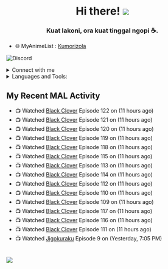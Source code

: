 <h1 align="center">Hi there! <img src="https://media.giphy.com/media/hvRJCLFzcasrR4ia7z/giphy.gif" width="25px"> </h1>
<h3 align="center">Kuat lakoni, ora kuat tinggal ngopi ☕.</h3>

- 🌐 MyAnimeList : [Kumorizola](https://myanimelist.net/animelist/Kumorizola)

![Discord](https://discord.c99.nl/widget/theme-3/761213268009943051.png)
<details>
      <summary>Connect with me</summary>
    <p align="left">
        <a href="https://www.facebook.com/kumori.hartley.1" target="blank"><img align="center"
                src="https://raw.githubusercontent.com/rahuldkjain/github-profile-readme-generator/master/src/images/icons/Social/facebook.svg"
                alt="kumori hartley" height="30" width="40" /></a>
        <a href="https://www.instagram.com/kumorizola/" target="blank"><img align="center"
                src="https://raw.githubusercontent.com/rahuldkjain/github-profile-readme-generator/master/src/images/icons/Social/instagram.svg"
                alt="kumorizola" height="30" width="40" /></a>
        <a href="https://discord.com" target="blank"><img align="center"
                src="https://raw.githubusercontent.com/rahuldkjain/github-profile-readme-generator/master/src/images/icons/Social/discord.svg"
                alt="Kumori#5882" height="30" width="40" /></a>
    </p>
</details>

<details>
    <summary align="left">Languages and Tools:</summary>
<p align="left">
      <a href="https://www.w3schools.com/css/" target="_blank">
        <img src="https://raw.githubusercontent.com/devicons/devicon/master/icons/css3/css3-original-wordmark.svg"
            alt="css3" width="40" height="40" /> </a> <a href="https://www.w3.org/html/" target="_blank"> <img
            src="https://raw.githubusercontent.com/devicons/devicon/master/icons/html5/html5-original-wordmark.svg"
            alt="html5" width="40" height="40" /> </a> <a href="https://www.java.com" target="_blank"> <img
            src="https://raw.githubusercontent.com/devicons/devicon/master/icons/java/java-original.svg" alt="java"
            width="40" height="40" /> </a> <a href="https://developer.mozilla.org/en-US/docs/Web/JavaScript"
            target="_blank"> <img
            src="https://raw.githubusercontent.com/devicons/devicon/master/icons/javascript/javascript-original.svg"
            alt="javascript" width="40" height="40" /> </a> <a href="https://nodejs.org" target="_blank"> <img
            src="https://raw.githubusercontent.com/devicons/devicon/master/icons/nodejs/nodejs-original-wordmark.svg"
            alt="nodejs" width="40" height="40" /> </a> <a href="https://www.python.org" target="_blank"> <img
            src="https://raw.githubusercontent.com/devicons/devicon/master/icons/python/python-original.svg"
            alt="python" width="40" height="40" /> </a> <a href="https://www.typescriptlang.org/" target="_blank"> <img
            src="https://raw.githubusercontent.com/devicons/devicon/master/icons/typescript/typescript-original.svg" 
            alt="typescript" width="40" height="40" /> </a> <a href="https://www.photoshop.com/en" target="_blank"> <img
            src="https://upload.wikimedia.org/wikipedia/commons/a/af/Adobe_Photoshop_CC_icon.svg" alt="photoshop" width="40" height="40"/> </a>
            <a href="https://www.adobe.com/products/premiere.html" target="_blank"> <img
            src="https://upload.wikimedia.org/wikipedia/commons/4/40/Adobe_Premiere_Pro_CC_icon.svg" alt="Premiere pro" width="40" height="40"/> </a>
            <a href="https://www.adobe.com/in/products/illustrator.html" target="_blank"> <img 
            src="https://upload.wikimedia.org/wikipedia/commons/f/fb/Adobe_Illustrator_CC_icon.svg" alt="illustrator" width="40" height="40"/> </a>
      
 </details>
 
 <h2> My Recent MAL Activity</h2>
<!-- MAL_ACTIVITY:start -->

- 📺 Watched [Black Clover](https://MyAnimeList.net/anime.php?id=34572) Episode 122 on (11 hours ago)
- 📺 Watched [Black Clover](https://MyAnimeList.net/anime.php?id=34572) Episode 121 on (11 hours ago)
- 📺 Watched [Black Clover](https://MyAnimeList.net/anime.php?id=34572) Episode 120 on (11 hours ago)
- 📺 Watched [Black Clover](https://MyAnimeList.net/anime.php?id=34572) Episode 119 on (11 hours ago)
- 📺 Watched [Black Clover](https://MyAnimeList.net/anime.php?id=34572) Episode 118 on (11 hours ago)
- 📺 Watched [Black Clover](https://MyAnimeList.net/anime.php?id=34572) Episode 115 on (11 hours ago)
- 📺 Watched [Black Clover](https://MyAnimeList.net/anime.php?id=34572) Episode 113 on (11 hours ago)
- 📺 Watched [Black Clover](https://MyAnimeList.net/anime.php?id=34572) Episode 114 on (11 hours ago)
- 📺 Watched [Black Clover](https://MyAnimeList.net/anime.php?id=34572) Episode 112 on (11 hours ago)
- 📺 Watched [Black Clover](https://MyAnimeList.net/anime.php?id=34572) Episode 110 on (11 hours ago)
- 📺 Watched [Black Clover](https://MyAnimeList.net/anime.php?id=34572) Episode 109 on (11 hours ago)
- 📺 Watched [Black Clover](https://MyAnimeList.net/anime.php?id=34572) Episode 117 on (11 hours ago)
- 📺 Watched [Black Clover](https://MyAnimeList.net/anime.php?id=34572) Episode 116 on (11 hours ago)
- 📺 Watched [Black Clover](https://MyAnimeList.net/anime.php?id=34572) Episode 111 on (11 hours ago)
- 📺 Watched [Jigokuraku](https://MyAnimeList.net/anime.php?id=46569) Episode 9 on (Yesterday, 7:05 PM)

<!-- MAL_ACTIVITY:end -->

  
<h2 align="left"> <img src="https://media.discordapp.net/attachments/918405470073520168/919220018355523584/ezgif.com-gif-maker_1.gif">
